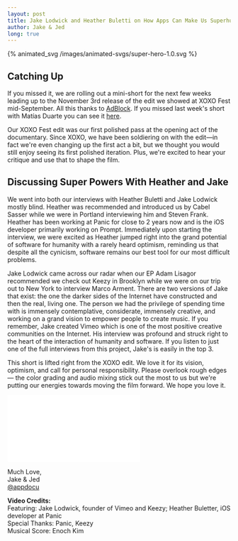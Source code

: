 ```yaml
---
layout: post
title: Jake Lodwick and Heather Buletti on How Apps Can Make Us Superhuman
author: Jake & Jed
long: true
---
```


{% animated_svg /images/animated-svgs/super-hero-1.0.svg %}

## Catching Up

If you missed it, we are rolling out a mini-short for the next few weeks leading up to the November 3rd release of the edit we showed at XOXO Fest mid-September. All this thanks to [AdBlock](https://getadblock.com/). If you missed last week's short with Matías Duarte you can see it [here](/2015/10/09/matias-duarte-on-how-apps-are-like-magic-spells/).

Our XOXO Fest edit was our first polished pass at the opening act of the documentary. Since XOXO, we have been soldiering on with the edit—in fact we're even changing up the first act a bit, but we thought you would still enjoy seeing its first polished iteration. Plus, we're excited to hear your critique and use that to shape the film.

## Discussing Super Powers With Heather and Jake

We went into both our interviews with Heather Buletti and Jake Lodwick mostly blind. Heather was recommended and introduced us by Cabel Sasser while we were in Portland interviewing him and Steven Frank. Heather has been working at Panic for close to 2 years now and is the iOS developer primarily working on Prompt. Immediately upon starting the interview, we were excited as Heather jumped right into the grand potential of software for humanity with a rarely heard optimism, reminding us that despite all the cynicism, software remains our best tool for our most difficult problems.

Jake Lodwick came across our radar when our EP Adam Lisagor recommended we check out Keezy in Brooklyn while we were on our trip out to New York to interview Marco Arment. There are two versions of Jake that exist: the one the darker sides of the Internet have constructed and then the real, living one. The person we had the privilege of spending time with is immensely contemplative, considerate, immensely creative, and working on a grand vision to empower people to create music. If you remember, Jake created Vimeo which is one of the most positive creative communities on the Internet. His interview was profound and struck right to the heart of the interaction of humanity and software. If you listen to just one of the full interviews from this project, Jake's is easily in the top 3.

This short is lifted right from the XOXO edit. We love it for its vision, optimism, and call for personal responsibility. Please overlook rough edges— the color grading and audio mixing stick out the most to us but we're putting our energies towards moving the film forward. We hope you love it.

<div class="embed-responsive embed-responsive-16by9">
  <iframe class="embed-responsive-item" src="//player.vimeo.com/video/142293856?portrait=0&amp;color=ffffff" frameborder="0" webkitallowfullscreen mozallowfullscreen allowfullscreen></iframe>
</div>

Much Love,<br>
Jake & Jed<br>
[@appdocu](https://twitter.com/appdocu)

<p class="meta"><b>Video Credits:</b><br>
Featuring: Jake Lodwick, founder of Vimeo and Keezy; Heather Buletter, iOS developer at Panic<br>
Special Thanks: Panic, Keezy<br>
Musical Score: Enoch Kim</p>
